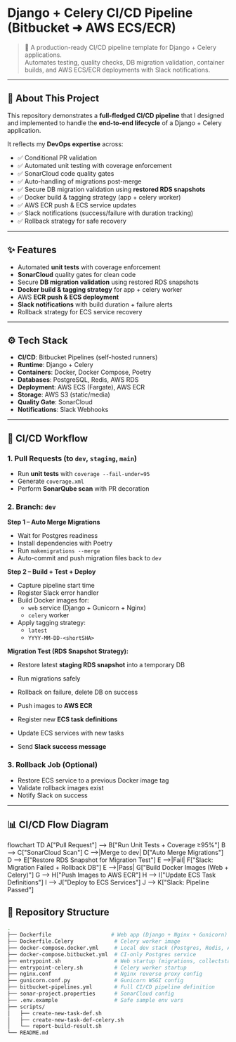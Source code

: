 # Django + Celery CI/CD Pipeline (Bitbucket ➜ AWS ECS/ECR)

> 🚀 A production-ready CI/CD pipeline template for Django + Celery applications.  
> Automates testing, quality checks, DB migration validation, container builds, and AWS ECS/ECR deployments with Slack notifications.

---

## 📌 About This Project  

This repository demonstrates a **full-fledged CI/CD pipeline** that I designed and implemented to handle the **end-to-end lifecycle** of a Django + Celery application.  

It reflects my **DevOps expertise** across:  
- ✅ Conditional PR validation  
- ✅ Automated unit testing with coverage enforcement  
- ✅ SonarCloud code quality gates  
- ✅ Auto-handling of migrations post-merge  
- ✅ Secure DB migration validation using **restored RDS snapshots**  
- ✅ Docker build & tagging strategy (app + celery worker)  
- ✅ AWS ECR push & ECS service updates  
- ✅ Slack notifications (success/failure with duration tracking)  
- ✅ Rollback strategy for safe recovery 

---

## ✨ Features  

- Automated **unit tests** with coverage enforcement  
- **SonarCloud** quality gates for clean code  
- Secure **DB migration validation** using restored RDS snapshots  
- **Docker build & tagging strategy** for app + celery worker  
- AWS **ECR push & ECS deployment**  
- **Slack notifications** with build duration + failure alerts  
- Rollback strategy for ECS service recovery  

---

## ⚙️ Tech Stack  

- **CI/CD**: Bitbucket Pipelines (self-hosted runners)  
- **Runtime**: Django + Celery  
- **Containers**: Docker, Docker Compose, Poetry  
- **Databases**: PostgreSQL, Redis, AWS RDS  
- **Deployment**: AWS ECS (Fargate), AWS ECR  
- **Storage**: AWS S3 (static/media)  
- **Quality Gate**: SonarCloud  
- **Notifications**: Slack Webhooks  

---

## 🔄 CI/CD Workflow  

### 1. Pull Requests (to `dev`, `staging`, `main`)  
- Run **unit tests** with `coverage --fail-under=95`  
- Generate `coverage.xml`  
- Perform **SonarQube scan** with PR decoration  

### 2. Branch: `dev`  

**Step 1 – Auto Merge Migrations**  
- Wait for Postgres readiness  
- Install dependencies with Poetry  
- Run `makemigrations --merge`  
- Auto-commit and push migration files back to `dev`  

**Step 2 – Build + Test + Deploy**  
- Capture pipeline start time  
- Register Slack error handler  
- Build Docker images for:  
  - `web` service (Django + Gunicorn + Nginx)  
  - `celery` worker  
- Apply tagging strategy:  
  - `latest`  
  - `YYYY-MM-DD-<shortSHA>`  

**Migration Test (RDS Snapshot Strategy):**  
- Restore latest **staging RDS snapshot** into a temporary DB  
- Run migrations safely  
- Rollback on failure, delete DB on success  

- Push images to **AWS ECR**  
- Register new **ECS task definitions**  
- Update ECS services with new tasks  
- Send **Slack success message**  

### 3. Rollback Job (Optional)  
- Restore ECS service to a previous Docker image tag  
- Validate rollback images exist  
- Notify Slack on success  

---

## 📊 CI/CD Flow Diagram  

flowchart TD
  A["Pull Request"] --> B["Run Unit Tests + Coverage ≥95%"]
  B --> C["SonarCloud Scan"]
  C -->|Merge to dev| D["Auto Merge Migrations"]
  D --> E["Restore RDS Snapshot for Migration Test"]
  E -->|Fail| F["Slack: Migration Failed + Rollback DB"]
  E -->|Pass| G["Build Docker Images (Web + Celery)"]
  G --> H["Push Images to AWS ECR"]
  H --> I["Update ECS Task Definitions"]
  I --> J["Deploy to ECS Services"]
  J --> K["Slack: Pipeline Passed"]

## 📂 Repository Structure  

```bash
.
├── Dockerfile                   # Web app (Django + Nginx + Gunicorn)
├── Dockerfile.Celery             # Celery worker image
├── docker-compose.docker.yml     # Local dev stack (Postgres, Redis, App)
├── docker-compose.bitbucket.yml  # CI-only Postgres service
├── entrypoint.sh                 # Web startup (migrations, collectstatic, gunicorn)
├── entrypoint-celery.sh          # Celery worker startup
├── nginx.conf                    # Nginx reverse proxy config
├── gunicorn.conf.py              # Gunicorn WSGI config
├── bitbucket-pipelines.yml       # Full CI/CD pipeline definition
├── sonar-project.properties      # SonarCloud config
├── .env.example                  # Safe sample env vars
├── scripts/
│   ├── create-new-task-def.sh
│   ├── create-new-task-def-celery.sh
│   └── report-build-result.sh
└── README.md
```